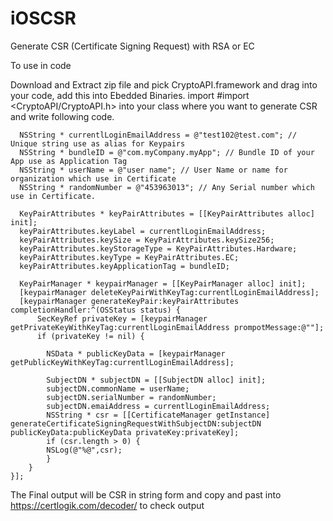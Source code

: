 # iOSCSR
Generate CSR (Certificate Signing Request) with RSA or EC

To use in code

Download and Extract zip file and pick CryptoAPI.framework and drag into your code, add this into Ebedded Binaries. 
import #import <CryptoAPI/CryptoAPI.h> into your class where you want to generate CSR and write following code.

      NSString * currentlLoginEmailAddress = @"test102@test.com"; // Unique string use as alias for Keypairs
      NSString * bundleID = @"com.myCompany.myApp"; // Bundle ID of your App use as Application Tag
      NSString * userName = @"user name"; // User Name or name for organization which use in Certificate
      NSString * randomNumber = @"453963013"; // Any Serial number which use in Certificate.

      KeyPairAttributes * keyPairAttributes = [[KeyPairAttributes alloc] init];
      keyPairAttributes.keyLabel = currentlLoginEmailAddress;
      keyPairAttributes.keySize = KeyPairAttributes.keySize256;
      keyPairAttributes.keyStorageType = KeyPairAttributes.Hardware;
      keyPairAttributes.keyType = KeyPairAttributes.EC;
      keyPairAttributes.keyApplicationTag = bundleID;

      KeyPairManager * keypairManager = [[KeyPairManager alloc] init];
      [keypairManager deleteKeyPairWithKeyTag:currentlLoginEmailAddress];
      [keypairManager generateKeyPair:keyPairAttributes completionHandler:^(OSStatus status) {
          SecKeyRef privateKey = [keypairManager getPrivateKeyWithKeyTag:currentlLoginEmailAddress prompotMessage:@""];
          if (privateKey != nil) {
        
            NSData * publicKeyData = [keypairManager getPublicKeyWithKeyTag:currentlLoginEmailAddress];
            
            SubjectDN * subjectDN = [[SubjectDN alloc] init];
            subjectDN.commonName = userName;
            subjectDN.serialNumber = randomNumber;
            subjectDN.emaiAddress = currentlLoginEmailAddress;
            NSString * csr = [[CertificateManager getInstance] generateCertificateSigningRequestWithSubjectDN:subjectDN publicKeyData:publicKeyData privateKey:privateKey];
            if (csr.length > 0) {
            NSLog(@"%@",csr);
            }
        }
    }];

The Final output will be CSR in string form and copy and past into https://certlogik.com/decoder/ to check output
